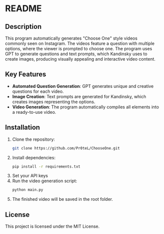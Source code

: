 # README

## Description
This program automatically generates "Choose One" style videos commonly seen on Instagram. The videos feature a question with multiple options, where the viewer is prompted to choose one. The program uses GPT to generate questions and text prompts, which Kandinsky uses to create images, producing visually appealing and interactive video content.

## Key Features
- **Automated Question Generation**: GPT generates unique and creative questions for each video.
- **Image Creation**: Text prompts are generated for Kandinsky, which creates images representing the options.
- **Video Generation**: The program automatically compiles all elements into a ready-to-use video.

## Installation
1. Clone the repository:
   ```bash
   git clone https://github.com/Pr0teL/ChooseOne.git
2. Install dependencies:
   ```bash
   pip install -r requirements.txt
4. Set your API keys
5. Run the video generation script:
   ```bash
   python main.py
6. The finished video will be saved in the root folder.

## License
This project is licensed under the MIT License.

